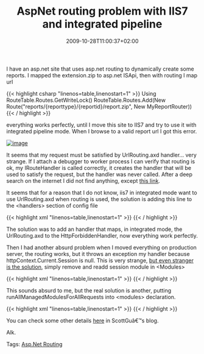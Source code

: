 ﻿---
title: "AspNet routing problem with IIS7 and integrated pipeline"
description: ""
date: 2009-10-28T11:00:37+02:00
draft: false
tags: [ASPNET]
categories: [ASPNET]
---
I have an asp.net site that uses asp.net routing to dynamically create some reports. I mapped the extension.zip to asp.net ISApi, then with routing I map url

{{< highlight csharp "linenos=table,linenostart=1" >}}
 Using RouteTable.Routes.GetWriteLock()
            RouteTable.Routes.Add(New Route("reports/{reporttype}/{reportid}/report.zip", New MyReportRouter)){{< / highlight >}}

<!-- Code inserted with Steve Dunn's Windows Live Writer Code Formatter Plugin.  http://dunnhq.com -->

everything works perfectly, until I move this site to IIS7 and try to use it with integrated pipeline mode. When I browse to a valid report url I got this error.

[![image](https://www.codewrecks.com/blog/wp-content/uploads/2009/10/image-thumb30.png "image")](https://www.codewrecks.com/blog/wp-content/uploads/2009/10/image30.png)

It seems that my request must be satisfied by UrlRouting.axd handler... very strange. If I attach a debugger to worker process I can verify that routing is ok, my IRouteHandler is called correctly, it creates the handler that will be used to satisfy the request, but the handler was never called. After a deep search on the internet I did not find anything, except [this link](http://stackoverflow.com/questions/643477/asp-mvc-routing-problem-with-iis7).

It seems that for a reason that I do not know, iis7 in integrated mode want to use UrlRouting.axd when routing is used, the solution is adding this line to the &lt;handlers&gt; section of config file

{{< highlight xml "linenos=table,linenostart=1" >}}
<add 
    name="UrlRoutingHandler" 
    preCondition="integratedMode" 
    verb="*" 
    path="UrlRouting.axd" 
    type="System.Web.HttpForbiddenHandler, System.Web, Version=2.0.0.0, Culture=neutral, PublicKeyToken=b03f5f7f11d50a3a" />
{{< / highlight >}}

<!-- Code inserted with Steve Dunn's Windows Live Writer Code Formatter Plugin.  http://dunnhq.com -->

The solution was to add an handler that maps, in integrated mode, the UrlRouting.axd to the HttpForbiddenHandler, now everything work perfectly.

Then I had another absurd problem when I moved everything on production server, the routing works, but it throws an exception my handler because httpContext.Current.Session is null. This is very strange, [but even stranger is the solution](http://stackoverflow.com/questions/218057/httpcontext-current-session-is-null-when-routing-requests), simply remove and readd session module in &lt;Modules&gt;

{{< highlight xml "linenos=table,linenostart=1" >}}
<modules>
    <remove name="Session" />
    <add name="Session" type="System.Web.SessionState.SessionStateModule"/>{{< / highlight >}}

<!-- Code inserted with Steve Dunn's Windows Live Writer Code Formatter Plugin.  http://dunnhq.com -->

This sounds absurd to me, but the real solution is another, putting  runAllManagedModulesForAllRequests into &lt;modules&gt; declaration.

{{< highlight xml "linenos=table,linenostart=1" >}}
<modules runAllManagedModulesForAllRequests="true">
{{< / highlight >}}

<!-- Code inserted with Steve Dunn's Windows Live Writer Code Formatter Plugin.  http://dunnhq.com -->

You can check some other details [here](http://weblogs.asp.net/scottgu/archive/2007/02/26/tip-trick-url-rewriting-with-asp-net.aspx) in ScottGuâ€™s blog.

Alk.

Tags: [Asp.Net Routing](http://technorati.com/tag/Asp.Net%20Routing)
